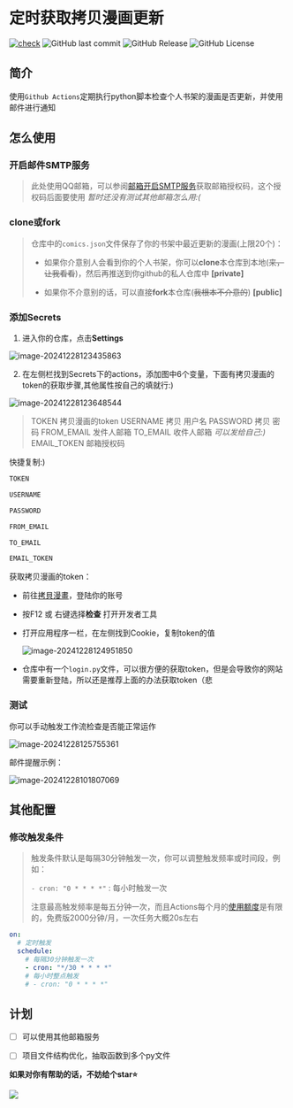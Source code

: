 # 定时获取拷贝漫画更新

[![check](https://github.com/caolib/check-manga-update/actions/workflows/check_update.yml/badge.svg)](https://github.com/caolib/check-manga-update/actions/workflows/check_update.yml)
![GitHub last commit](https://img.shields.io/github/last-commit/caolib/check-manga-update?logo=github)
![GitHub Release](https://img.shields.io/github/v/release/caolib/check-manga-update?link=https%3A%2F%2Fgithub.com%2Fcaolib%2Fcheck-manga-update%2Freleases)
![GitHub License](https://img.shields.io/github/license/caolib/check-manga-update)

## 简介

使用`Github Actions`定期执行python脚本检查个人书架的漫画是否更新，并使用邮件进行通知

## 怎么使用

### 开启邮件SMTP服务

> 此处使用QQ邮箱，可以参阅[邮箱开启SMTP服务](https://clb.pages.dev/2024/12/27/开启SMTP服务/)获取邮箱授权码，这个授权码后面要使用 *暂时还没有测试其他邮箱怎么用:(*

### clone或fork

> 仓库中的`comics.json`文件保存了你的书架中最近更新的漫画(上限20个)：
>
> - 如果你介意别人会看到你的个人书架，你可以**clone**本仓库到本地(~~来，让我看看~~)，然后再推送到你github的私人仓库中 **[private]**
>
> - 如果你不介意别的话，可以直接**fork**本仓库(~~我根本不介意的~~) **[public]**

### 添加Secrets

1. 进入你的仓库，点击**Settings**

![image-20241228123435863](https://s2.loli.net/2024/12/28/y2YDdAGHhiW3Bkg.png)

2. 在左侧栏找到Secrets下的actions，添加图中6个变量，下面有拷贝漫画的token的获取步骤,其他属性按自己的填就行:)

![image-20241228123648544](https://s2.loli.net/2024/12/28/CkFaXtLTQbRU5he.png)

> TOKEN	   拷贝漫画的token
> USERNAME	拷贝 用户名 
> PASSWORD	拷贝 密码
> FROM_EMAIL      发件人邮箱
> TO_EMAIL	收件人邮箱 *可以发给自己:)*
> EMAIL_TOKEN     邮箱授权码

快捷复制:)

```txt
TOKEN
```

```txt
USERNAME
```

```txt
PASSWORD
```

```txt
FROM_EMAIL
```

```txt
TO_EMAIL
```

```txt
EMAIL_TOKEN
```

获取拷贝漫画的token：

- 前往[拷貝漫畫](https://www.mangacopy.com/)，登陆你的账号

- 按F12 或 右键选择**检查** 打开开发者工具

- 打开应用程序一栏，在左侧找到Cookie，复制token的值

  ![image-20241228124951850](https://s2.loli.net/2024/12/28/un3kYgVO5BENLvF.png)

- 仓库中有一个`login.py`文件，可以很方便的获取token，但是会导致你的网站需要重新登陆，所以还是推荐上面的办法获取token（悲

### 测试

你可以手动触发工作流检查是否能正常运作

![image-20241228125755361](https://s2.loli.net/2024/12/28/gIL9aZP3bRcX6N2.png)

邮件提醒示例：

![image-20241228101807069](https://s2.loli.net/2024/12/28/QAyn9otF82c3zfO.png)

## 其他配置

### 修改触发条件

> 触发条件默认是每隔30分钟触发一次，你可以调整触发频率或时间段，例如：
>
> `- cron: "0 * * * *"` : 每小时触发一次
>
> 注意最高触发频率是每五分钟一次，而且Actions每个月的[使用额度](https://docs.github.com/zh/billing/managing-billing-for-your-products/managing-billing-for-github-actions/about-billing-for-github-actions)是有限的，免费版2000分钟/月，一次任务大概20s左右

```yml
on:
  # 定时触发
  schedule:
    # 每隔30分钟触发一次
    - cron: "*/30 * * * *"
    # 每小时整点触发
    # - cron: "0 * * * *"
```

## 计划

- [ ] 可以使用其他邮箱服务
- [ ] 项目文件结构优化，抽取函数到多个py文件



**如果对你有帮助的话，不妨给个star⭐**

![](https://counter.seku.su/cmoe?name=check-manga-update&theme=r34)
